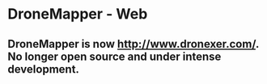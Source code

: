 # DroneMapper - Web
## DroneMapper is now http://www.dronexer.com/. No longer open source and under intense development. ##
